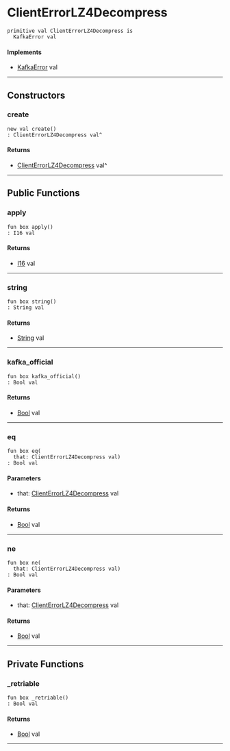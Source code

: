 # ClientErrorLZ4Decompress

```pony
primitive val ClientErrorLZ4Decompress is
  KafkaError val
```

#### Implements

* [KafkaError](pony-kafka-KafkaError) val

---

## Constructors

### create

```pony
new val create()
: ClientErrorLZ4Decompress val^
```

#### Returns

* [ClientErrorLZ4Decompress](pony-kafka-ClientErrorLZ4Decompress) val^

---

## Public Functions

### apply

```pony
fun box apply()
: I16 val
```

#### Returns

* [I16](builtin-I16) val

---

### string

```pony
fun box string()
: String val
```

#### Returns

* [String](builtin-String) val

---

### kafka_official

```pony
fun box kafka_official()
: Bool val
```

#### Returns

* [Bool](builtin-Bool) val

---

### eq

```pony
fun box eq(
  that: ClientErrorLZ4Decompress val)
: Bool val
```
#### Parameters

*   that: [ClientErrorLZ4Decompress](pony-kafka-ClientErrorLZ4Decompress) val

#### Returns

* [Bool](builtin-Bool) val

---

### ne

```pony
fun box ne(
  that: ClientErrorLZ4Decompress val)
: Bool val
```
#### Parameters

*   that: [ClientErrorLZ4Decompress](pony-kafka-ClientErrorLZ4Decompress) val

#### Returns

* [Bool](builtin-Bool) val

---

## Private Functions

### _retriable

```pony
fun box _retriable()
: Bool val
```

#### Returns

* [Bool](builtin-Bool) val

---


